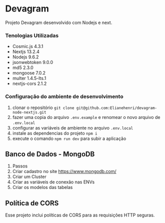 # Devagram 

Projeto Devagram desenvolvido com Nodejs e next.


### Tenologias Utilizadas

- Cosmic.js 4.3.1
- Nextjs 13.2.4
- Nodejs 9.6.2
- jsonwebtoken 9.0.0
- md5 2.3.0
- mongoose 7.0.2
- multer 1.4.5-lts.1
- nextjs-cors 2.1.2


### Configuração do ambiente de desenvolvimento

1. clonar o repositório `git clone git@github.com:Elianehenri/devagram-node-nextjs.git` 
1. fazer uma copia do arquivo `.env.example` e renomear o novo arquivo de `.env.local`
1. configurar as variáveis de ambiente no arquivo `.env.local`
1. instale as dependencias do projeto `npm i`
1. execute o comando `npm run dev` para subir a aplicação

## Banco de Dados - MongoDB

1. Passos
1. Criar cadastro no site https://www.mongodb.com/
1. Criar um Cluster
1. Criar as variáveis de conexão nas ENVs
1. Criar os modelos das tabelas


## Política de CORS

Esse projeto inclui políticas de CORS para as requisições HTTP seguras.
